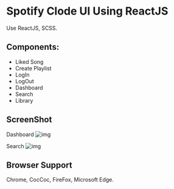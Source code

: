 # Spotify Clode UI Using ReactJS

Use ReactJS, SCSS.

## Components:

+ Liked Song
+ Create Playlist
+ LogIn
+ LogOut
+ Dashboard
+ Search
+ Library


## ScreenShot
Dashboard
![img](https://www.linkpicture.com/q/Capture_185.jpg)

Search
![img](https://www.linkpicture.com/q/Capture1_5.jpg)

## Browser Support
Chrome, CocCoc, FireFox, Microsoft Edge.

